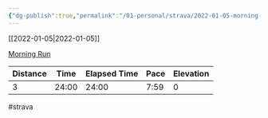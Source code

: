 ```yaml
---
{"dg-publish":true,"permalink":"/01-personal/strava/2022-01-05-morning-run/"}
---
```



[[2022-01-05\|2022-01-05]]

[Morning Run](https://www.strava.com/activities/6493619549)

| Distance | Time  | Elapsed Time | Pace | Elevation |
| -------- | ----- | ------------ | ---- | --------- |
| 3        | 24:00 | 24:00        | 7:59 | 0         |




#strava
